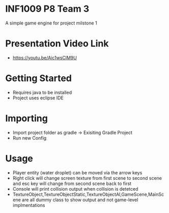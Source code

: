 # INF1009 P8 Team 3

A simple game engine for project milstone 1

# Presentation Video Link

* https://youtu.be/Aic1wsClM9U

# Getting Started

* Requires java to be installed
* Project uses eclipse IDE

# Importing

* Import project folder as gradle -> Exisiting Gradle Project
* Run new Config

# Usage

* Player entity (water droplet) can be moved via the arrow keys
* Right click will change screen texture from first scene to second scene and esc key will change from second scene back to first
* Console will print collision output when collision is detetced
* TextureObject,TextureObjectStatic,TextureObjectAI,GameScene,MainScene are all dummy class to show output and not game-level implmentations

